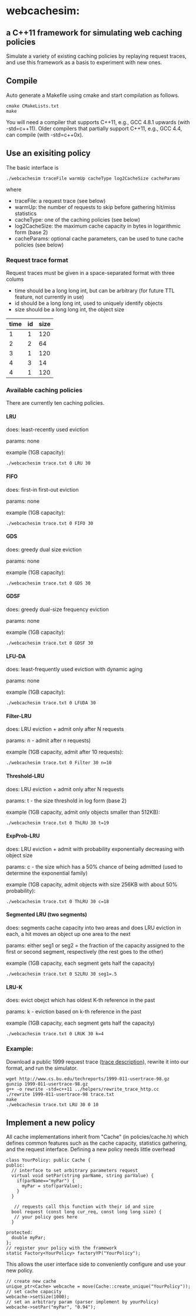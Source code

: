 # webcachesim:
## a C++11 framework for simulating web caching policies

Simulate a variety of existing caching policies by replaying request traces, and use this framework as a basis to experiment with new ones.

## Compile

Auto generate a Makefile using cmake and start compilation as follows.

    cmake CMakeLists.txt
    make

You will need a compiler that supports C++11, e.g., GCC 4.8.1 upwards (with -std=c++11). Older compilers that partially support C++11, e.g., GCC 4.4, can compile (with -std=c++0x).

## Use an exisiting policy

The basic interface is

    ./webcachesim traceFile warmUp cacheType log2CacheSize cacheParams

where

 - traceFile: a request trace (see below)
 - warmUp: the number of requests to skip before gathering hit/miss statistics
 - cacheType: one of the caching policies (see below)
 - log2CacheSize: the maximum cache capacity in bytes in logarithmic form (base 2)
 - cacheParams: optional cache parameters, can be used to tune cache policies (see below)

### Request trace format

Request traces must be given in a space-separated format with three colums
- time should be a long long int, but can be arbitrary (for future TTL feature, not currently in use)
- id should be a long long int, used to uniquely identify objects
- size should be a long long int, the object size

| time |  id | size |
| ---- | --- | ---- |
|   1  |  1  |  120 |
|   2  |  2  |   64 |
|   3  |  1  |  120 |
|   4  |  3  |  14  |
|   4  |  1 |  120 |

### Available caching policies

There are currently ten caching policies.

#### LRU

does: least-recently used eviction

params: none

example (1GB capacity):

    ./webcachesim trace.txt 0 LRU 30
    
#### FIFO

does: first-in first-out eviction

params: none

example (1GB capacity):

    ./webcachesim trace.txt 0 FIFO 30
    
#### GDS

does: greedy dual size eviction

params: none

example (1GB capacity):

    ./webcachesim trace.txt 0 GDS 30
    
#### GDSF

does: greedy dual-size frequency eviction

params: none

example (1GB capacity):

    ./webcachesim trace.txt 0 GDSF 30
    
#### LFU-DA

does: least-frequently used eviction with dynamic aging

params: none

example (1GB capacity):

    ./webcachesim trace.txt 0 LFUDA 30
    
    
#### Filter-LRU

does: LRU eviction + admit only after N requests

params: n - admit after n requests)

example (1GB capacity, admit after 10 requests):

    ./webcachesim trace.txt 0 Filter 30 n=10
    
#### Threshold-LRU

does: LRU eviction + admit only after N requests

params: t - the size threshold in log form (base 2)

example (1GB capacity, admit only objects smaller than 512KB):

    ./webcachesim trace.txt 0 ThLRU 30 t=19
    
#### ExpProb-LRU

does: LRU eviction + admit with probability exponentially decreasing with object size

params: c - the size which has a 50% chance of being admitted (used to determine the exponential family)

example (1GB capacity, admit objects with size 256KB with about 50% probability):

    ./webcachesim trace.txt 0 ThLRU 30 c=18
  
#### Segmented LRU (two segments)

does: segments cache capacity into two areas and does LRU eviction in each, a hit moves an object up one area to the next

params: either seg1 or seg2 = the fraction of the capacity assigned to the first or second segment, respectively (the rest goes to the other)

example (1GB capacity, each segment gets half the capacity)

    ./webcachesim trace.txt 0 S2LRU 30 seg1=.5

#### LRU-K

does: evict obejct which has oldest K-th reference in the past

params: k - eviction based on k-th reference in the past

example (1GB capacity, each segment gets half the capacity)

    ./webcachesim trace.txt 0 LRUK 30 k=4

### Example:

Download a public 1999 request trace ([trace description](http://www.cs.bu.edu/techreports/abstracts/1999-011)), rewrite it into our format, and run the simulator.

    wget http://www.cs.bu.edu/techreports/1999-011-usertrace-98.gz
    gunzip 1999-011-usertrace-98.gz
    g++ -o rewrite -std=c++11 ../helpers/rewrite_trace_http.cc
    ./rewrite 1999-011-usertrace-98 trace.txt
    make
    ./webcachesim trace.txt LRU 30 0 10


## Implement a new policy

All cache implementations inherit from "Cache" (in policies/cache.h) which defines common features such as the cache capacity, statistics gathering, and the request interface. Defining a new policy needs little overhead

    class YourPolicy: public Cache {
    public:
      // interface to set arbitrary parameters request
      virtual void setPar(string parName, string parValue) {
        if(parName=="myPar") {
          myPar = stof(parValue);
        }
      }
    
       // requests call this function with their id and size
      bool request (const long cur_req, const long long size) {
       // your policy goes here
      }
    
    protected:
      double myPar;
    };
    // register your policy with the framework
    static Factory<YourPolicy> factoryYP("YourPolicy");
 
This allows the user interface side to conveniently configure and use your new policy.

    // create new cache
    unique_ptr<Cache> webcache = move(Cache::create_unique("YourPolicy"));
    // set cache capacity
    webcache->setSize(1000);
    // set an arbitrary param (parser implement by yourPolicy)
    webcache->setPar("myPar", "0.94");
